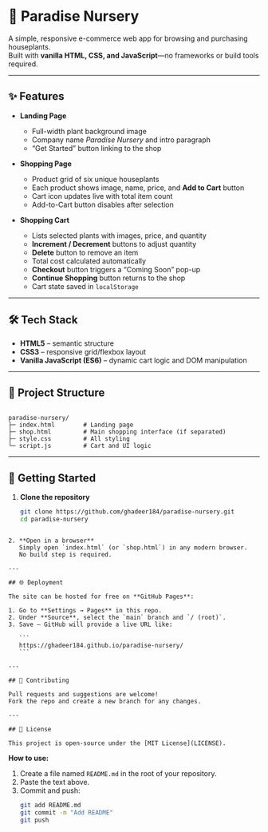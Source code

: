 # 🌱 Paradise Nursery

A simple, responsive e-commerce web app for browsing and purchasing houseplants.  
Built with **vanilla HTML, CSS, and JavaScript**—no frameworks or build tools required.

---

## ✨ Features

- **Landing Page**  
  - Full-width plant background image  
  - Company name *Paradise Nursery* and intro paragraph  
  - “Get Started” button linking to the shop

- **Shopping Page**  
  - Product grid of six unique houseplants  
  - Each product shows image, name, price, and **Add to Cart** button  
  - Cart icon updates live with total item count  
  - Add-to-Cart button disables after selection

- **Shopping Cart**  
  - Lists selected plants with images, price, and quantity  
  - **Increment / Decrement** buttons to adjust quantity  
  - **Delete** button to remove an item  
  - Total cost calculated automatically  
  - **Checkout** button triggers a “Coming Soon” pop-up  
  - **Continue Shopping** button returns to the shop  
  - Cart state saved in `localStorage`

---

## 🛠️ Tech Stack

- **HTML5** – semantic structure  
- **CSS3** – responsive grid/flexbox layout  
- **Vanilla JavaScript (ES6)** – dynamic cart logic and DOM manipulation

---

## 📂 Project Structure

```

paradise-nursery/
├─ index.html        # Landing page
├─ shop.html         # Main shopping interface (if separated)
├─ style.css         # All styling
└─ script.js         # Cart and UI logic

````

---

## 🚀 Getting Started

1. **Clone the repository**
   ```bash
   git clone https://github.com/ghadeer184/paradise-nursery.git
   cd paradise-nursery
````

2. **Open in a browser**
   Simply open `index.html` (or `shop.html`) in any modern browser.
   No build step is required.

---

## 🌐 Deployment

The site can be hosted for free on **GitHub Pages**:

1. Go to **Settings → Pages** in this repo.
2. Under **Source**, select the `main` branch and `/ (root)`.
3. Save — GitHub will provide a live URL like:

   ```
   https://ghadeer184.github.io/paradise-nursery/
   ```

---

## 🤝 Contributing

Pull requests and suggestions are welcome!
Fork the repo and create a new branch for any changes.

---

## 📜 License

This project is open-source under the [MIT License](LICENSE).

````

**How to use:**  
1. Create a file named `README.md` in the root of your repository.  
2. Paste the text above.  
3. Commit and push:
   ```bash
   git add README.md
   git commit -m "Add README"
   git push
